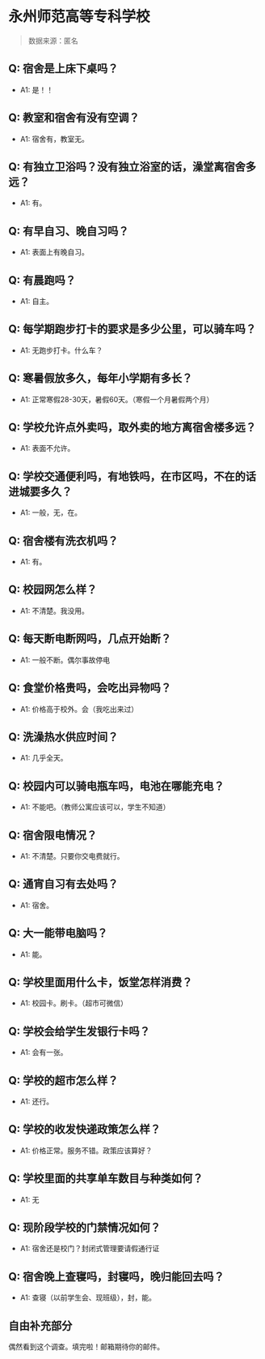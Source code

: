 # 永州师范高等专科学校

> 数据来源：匿名

## Q: 宿舍是上床下桌吗？

- A1: 是！！

## Q: 教室和宿舍有没有空调？

- A1: 宿舍有，教室无。

## Q: 有独立卫浴吗？没有独立浴室的话，澡堂离宿舍多远？

- A1: 有。

## Q: 有早自习、晚自习吗？

- A1: 表面上有晚自习。

## Q: 有晨跑吗？

- A1: 自主。

## Q: 每学期跑步打卡的要求是多少公里，可以骑车吗？

- A1: 无跑步打卡。什么车？

## Q: 寒暑假放多久，每年小学期有多长？

- A1: 正常寒假28-30天，暑假60天。（寒假一个月暑假两个月）

## Q: 学校允许点外卖吗，取外卖的地方离宿舍楼多远？

- A1: 表面不允许。

## Q: 学校交通便利吗，有地铁吗，在市区吗，不在的话进城要多久？

- A1: 一般，无，在。

## Q: 宿舍楼有洗衣机吗？

- A1: 有。

## Q: 校园网怎么样？

- A1: 不清楚。我没用。

## Q: 每天断电断网吗，几点开始断？

- A1: 一般不断。偶尔事故停电

## Q: 食堂价格贵吗，会吃出异物吗？

- A1: 价格高于校外。会（我吃出来过）

## Q: 洗澡热水供应时间？

- A1: 几乎全天。

## Q: 校园内可以骑电瓶车吗，电池在哪能充电？

- A1: 不能吧。（教师公寓应该可以，学生不知道）

## Q: 宿舍限电情况？

- A1: 不清楚。只要你交电费就行。

## Q: 通宵自习有去处吗？

- A1: 宿舍。

## Q: 大一能带电脑吗？

- A1: 能。

## Q: 学校里面用什么卡，饭堂怎样消费？

- A1: 校园卡。刷卡。（超市可微信）

## Q: 学校会给学生发银行卡吗？

- A1: 会有一张。

## Q: 学校的超市怎么样？

- A1: 还行。

## Q: 学校的收发快递政策怎么样？

- A1: 价格正常。服务不错。政策应该算好？

## Q: 学校里面的共享单车数目与种类如何？

- A1: 无

## Q: 现阶段学校的门禁情况如何？

- A1: 宿舍还是校门？封闭式管理要请假通行证

## Q: 宿舍晚上查寝吗，封寝吗，晚归能回去吗？

- A1: 查寝（以前学生会、现班级），封，能。

## 自由补充部分

偶然看到这个调查。填完啦！邮箱期待你的邮件。